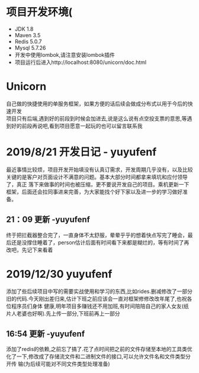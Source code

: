 # 项目开发环境(

+ JDK 1.8
+ Maven 3.5
+ Redis 5.0.7
+ Mysql 5.7.26
+ 开发中使用lombok,请注意安装lombok插件
+ 项目运行后进入http://localhost:8080/unicorn/doc.html

# Unicorn
自己做的快捷使用的单服务框架，如果方便的话后续会做成分布式以用于今后的快速开发  
项目只有后端,遇到好的前段到时候会加进去,说是这么说有点空投支票的意思,等遇到好的前段再说吧,看到项目愿意一起玩的也可以留言联系我


# 2019/8/21 开发日记 - yuyufenf
最近事情比较烦，项目开发开始填没有认真订需求，开发周期几乎没有，以及比较关键的是客户对页面设计不满意的问题。基本大部分时间都拿来填坑和应付领导了，真正
落下来做事的时间也被压缩，更不要说开发自己的项目。乘机更新一下框架，后面还会拉同事进来完善，为大家能找个好下家以及进一步的学习做好准备。
## 21：09 更新 -yuyufenf
终于把拦截器整合完了，一直身体不太舒服，晕晕乎乎的想着快点写完了睡会，最后还是没撑住睡着了，person估计后面有时间看下来都是糊烂的，等有时间了再改吧，先记下来看着
# 2019/12/30 yuyufenf
添加了些后续项目中写的需要实战使用和学习的东西,比如rides.删减修改了一部分旧的代码.今天刚出差归来,估计下班之前应该会一直对框架修修改改年尾了,也祝各位程序员们身体
健康,明年项目多赚钱还不用加班,有时间陪陪自己的家人女友(纸片人老婆也好啊).先上传一部分,下班前再上一部分
## 16:54 更新 -yuyufenf
添加了redis的依赖,之前忘了搞了.花了点时间把之前的文件存储至本地的工具类优化了一下,修改成了存储流文件和二进制文件的接口,可以允许文件名和文件类型分开传
输(为后续可能对不同文件类型处理准备)